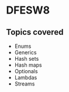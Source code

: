 # DFESW8

## Topics covered

- Enums
- Generics
- Hash sets
- Hash maps
- Optionals
- Lambdas
- Streams
